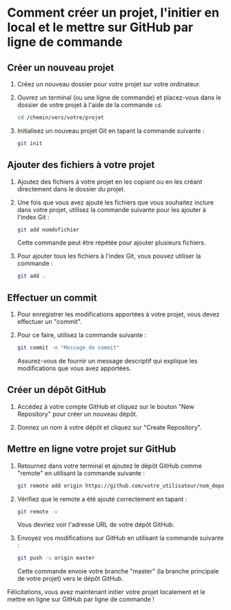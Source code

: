 # Comment créer un projet, l'initier en local et le mettre sur GitHub par ligne de commande

## Créer un nouveau projet

1. Créez un nouveau dossier pour votre projet sur votre ordinateur.

2. Ouvrez un terminal (ou une ligne de commande) et placez-vous dans le dossier de votre projet à l'aide de la commande `cd`.

   ```sh
   cd /chemin/vers/votre/projet
   ```

3. Initialisez un nouveau projet Git en tapant la commande suivante :

   ```sh
   git init
   ```

## Ajouter des fichiers à votre projet

1. Ajoutez des fichiers à votre projet en les copiant ou en les créant directement dans le dossier du projet.

2. Une fois que vous avez ajouté les fichiers que vous souhaitez inclure dans votre projet, utilisez la commande suivante pour les ajouter à l'index Git :

   ```sh
   git add nomdufichier
   ```

   Cette commande peut être répétée pour ajouter plusieurs fichiers.

3. Pour ajouter tous les fichiers à l'index Git, vous pouvez utiliser la commande :

   ```sh
   git add .
   ```

## Effectuer un commit

1. Pour enregistrer les modifications apportées à votre projet, vous devez effectuer un "commit".

2. Pour ce faire, utilisez la commande suivante :

   ```sh
   git commit -m "Message de commit"
   ```

   Assurez-vous de fournir un message descriptif qui explique les modifications que vous avez apportées.

## Créer un dépôt GitHub

1. Accédez à votre compte GitHub et cliquez sur le bouton "New Repository" pour créer un nouveau dépôt.

2. Donnez un nom à votre dépôt et cliquez sur "Create Repository".

## Mettre en ligne votre projet sur GitHub

1. Retournez dans votre terminal et ajoutez le dépôt GitHub comme "remote" en utilisant la commande suivante :

   ```sh
   git remote add origin https://github.com/votre_utilisateur/nom_depot.git
   ```

2. Vérifiez que le remote a été ajouté correctement en tapant :

   ```sh
   git remote -v
   ```

   Vous devriez voir l'adresse URL de votre dépôt GitHub.

3. Envoyez vos modifications sur GitHub en utilisant la commande suivante :

   ```sh
   git push -u origin master
   ```

   Cette commande envoie votre branche "master" (la branche principale de votre projet) vers le dépôt GitHub.

Félicitations, vous avez maintenant initier votre projet localement et le mettre en ligne sur GitHub par ligne de commande !
